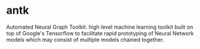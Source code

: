# antk
Automated Neural Graph Toolkit. high level machine learning toolkit built on top of Google's Tensorflow to facilitate rapid prototyping of Neural Network models which may consist of multiple models chained together.
